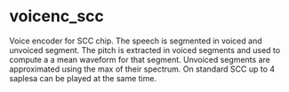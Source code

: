 # voicenc_scc
Voice encoder for SCC chip. The speech is segmented in voiced and unvoiced segment. The pitch is extracted in voiced segments and used to compute a a mean waveform for that segment. Unvoiced segments are approximated using the max of their spectrum. On standard SCC up to 4 saplesa can be played at the same time.
